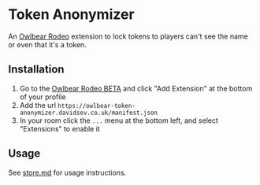 # Token Anonymizer

An [Owlbear Rodeo](https://www.owlbear.app/) extension to lock tokens to players can't see the name or even that it's a
token.

## Installation

1. Go to the [Owlbear Rodeo BETA](https://www.owlbear.app/) and click "Add Extension" at the bottom of your profile
2. Add the url `https://owlbear-token-anonymizer.davidsev.co.uk/manifest.json`
3. In your room click the `...` menu at the bottom left, and select "Extensions" to enable it

## Usage

See [store.md](static/store.md) for usage instructions.



